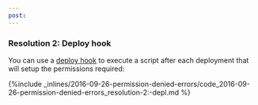 ```yaml
---
post: 
---
```


### Resolution 2: Deploy hook

You can use a [deploy hook](http://help.cloud66.com/deployment/deploy-hooks) to execute a script after each deployment that will setup the permissions required:



{%include _inlines/2016-09-26-permission-denied-errors/code_2016-09-26-permission-denied-errors_resolution-2:-depl.md %}


